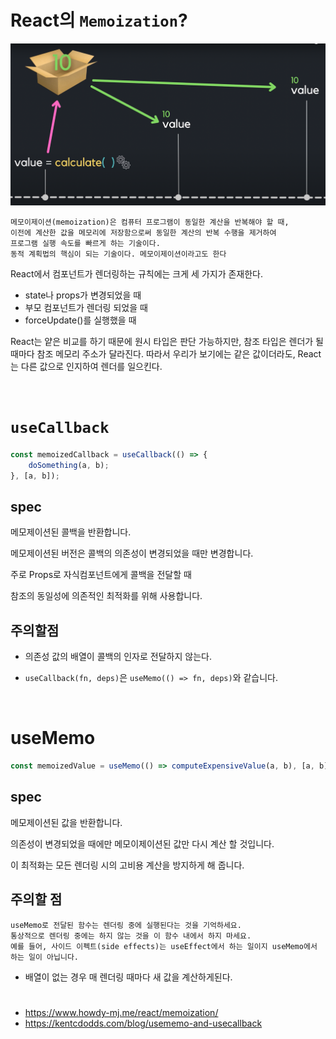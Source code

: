 # React의 `Memoization`?

<img src="../../../docsImg/memo1.png" />

    메모이제이션(memoization)은 컴퓨터 프로그램이 동일한 계산을 반복해야 할 때,
    이전에 계산한 값을 메모리에 저장함으로써 동일한 계산의 반복 수행을 제거하여
    프로그램 실행 속도를 빠르게 하는 기술이다.
    동적 계획법의 핵심이 되는 기술이다. 메모이제이션이라고도 한다

React에서 컴포넌트가 렌더링하는 규칙에는 크게 세 가지가 존재한다.

- state나 props가 변경되었을 때
- 부모 컴포넌트가 렌더링 되었을 때
- forceUpdate()를 실행했을 때

React는 얕은 비교를 하기 때문에 원시 타입은 판단 가능하지만,
참조 타입은 렌더가 될 때마다 참조 메모리 주소가 달라진다.
따라서 우리가 보기에는 같은 값이더라도, React는 다른 값으로 인지하여 렌더를 일으킨다.

<br />

# `useCallback`

```ts
const memoizedCallback = useCallback(() => {
	doSomething(a, b);
}, [a, b]);
```

## spec

메모제이션된 콜백을 반환합니다.

메모제이션된 버전은 콜백의 의존성이 변경되었을 때만 변경합니다.

주로 Props로 자식컴포넌트에게 콜백을 전달할 때

참조의 동일성에 의존적인 최적화를 위해 사용합니다.

## 주의할점

- 의존성 값의 배열이 콜백의 인자로 전달하지 않는다.

- `useCallback(fn, deps)`은 `useMemo(() => fn, deps)`와 같습니다.

<br />

# useMemo

```ts
const memoizedValue = useMemo(() => computeExpensiveValue(a, b), [a, b]);
```

## spec

메모제이션된 값을 반환합니다.

의존성이 변경되었을 때에만 메모이제이션된 값만 다시 계산 할 것입니다.

이 최적화는 모든 렌더링 시의 고비용 계산을 방지하게 해 줍니다.

## 주의할 점

    useMemo로 전달된 함수는 렌더링 중에 실행된다는 것을 기억하세요.
    통상적으로 렌더링 중에는 하지 않는 것을 이 함수 내에서 하지 마세요.
    예를 들어, 사이드 이펙트(side effects)는 useEffect에서 하는 일이지 useMemo에서 하는 일이 아닙니다.

- 배열이 없는 경우 매 렌더링 때마다 새 값을 계산하게된다.

#

- https://www.howdy-mj.me/react/memoization/
- https://kentcdodds.com/blog/usememo-and-usecallback

